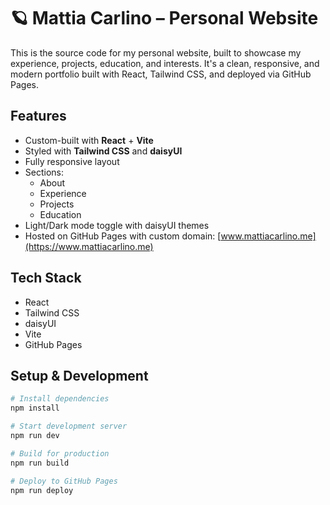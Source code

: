 # 🪐 Mattia Carlino – Personal Website

This is the source code for my personal website, built to showcase my experience, projects, education, and interests. It's a clean, responsive, and modern portfolio built with React, Tailwind CSS, and deployed via GitHub Pages.

## Features

- Custom-built with **React** + **Vite**
- Styled with **Tailwind CSS** and **daisyUI**
- Fully responsive layout
- Sections:
    - About
    - Experience
    - Projects
    - Education
- Light/Dark mode toggle with daisyUI themes
- Hosted on GitHub Pages with custom domain: [www.mattiacarlino.me](https://www.mattiacarlino.me)

## Tech Stack

- React
- Tailwind CSS
- daisyUI
- Vite
- GitHub Pages

## Setup & Development

```bash
# Install dependencies
npm install

# Start development server
npm run dev

# Build for production
npm run build

# Deploy to GitHub Pages
npm run deploy
